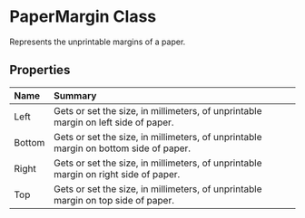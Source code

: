 # PaperMargin Class

Represents the unprintable margins of a paper. 

## Properties

| Name | Summary | 
| :- | :- | 
| Left | Gets or set the size, in millimeters, of unprintable margin on left side of paper. | 
| Bottom | Gets or set the size, in millimeters, of unprintable margin on bottom side of paper. | 
| Right | Gets or set the size, in millimeters, of unprintable margin on right side of paper. | 
| Top | Gets or set the size, in millimeters, of unprintable margin on top side of paper. | 

